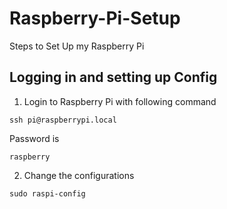 # Raspberry-Pi-Setup
Steps to Set Up my Raspberry Pi

## Logging in and setting up Config

1. Login to Raspberry Pi with following command

```
ssh pi@raspberrypi.local
```

Password is

```
raspberry
```

2. Change the configurations

```
sudo raspi-config
```


